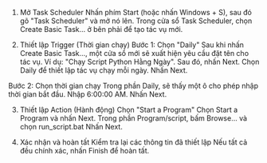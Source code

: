 1. Mở Task Scheduler
Nhấn phím Start (hoặc nhấn Windows + S), sau đó gõ "Task Scheduler" và mở nó lên.
Trong cửa sổ Task Scheduler, chọn Create Basic Task... ở bên phải để tạo tác vụ mới.

2. Thiết lập Trigger (Thời gian chạy)
Bước 1: Chọn "Daily"
Sau khi nhấn Create Basic Task..., một cửa sổ mới sẽ xuất hiện yêu cầu đặt tên cho tác vụ. Ví dụ: "Chạy Script Python Hằng Ngày".
Sau đó, nhấn Next.
Chọn Daily để thiết lập tác vụ chạy mỗi ngày. Nhấn Next.

Bước 2: Chọn thời gian chạy
Trong phần Daily, sẽ thấy một ô cho phép nhập thời gian bắt đầu. Nhập 6:00:00 AM.
Nhấn Next.

3. Thiết lập Action (Hành động)
Chọn "Start a Program"
Chọn Start a Program và nhấn Next.
Trong phần Program/script, bấm Browse... và chọn run_script.bat
Nhấn Next.

4. Xác nhận và hoàn tất
Kiểm tra lại các thông tin đã thiết lập
Nếu tất cả đều chính xác, nhấn Finish để hoàn tất.
